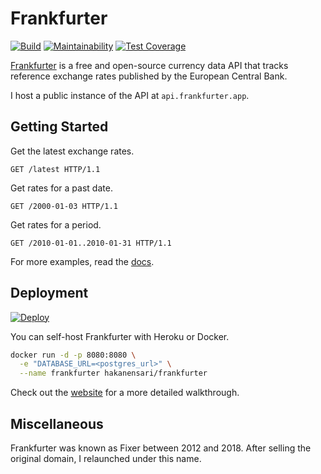 # Frankfurter

[![Build](https://github.com/hakanensari/frankfurter/workflows/ci/badge.svg)](https://github.com/hakanensari/frankfurter/actions)
[![Maintainability](https://api.codeclimate.com/v1/badges/81f8a458f29f171928f7/maintainability)](https://codeclimate.com/github/hakanensari/frankfurter/maintainability)
[![Test Coverage](https://api.codeclimate.com/v1/badges/81f8a458f29f171928f7/test_coverage)](https://codeclimate.com/github/hakanensari/frankfurter/test_coverage)

[Frankfurter](https://www.frankfurter.app) is a free and open-source currency data API that tracks reference exchange rates published by the European Central Bank.

I host a public instance of the API at `api.frankfurter.app`.

## Getting Started

Get the latest exchange rates.

```http
GET /latest HTTP/1.1
```

Get rates for a past date.

```http
GET /2000-01-03 HTTP/1.1
```

Get rates for a period.

```http
GET /2010-01-01..2010-01-31 HTTP/1.1
```

For more examples, read the [docs](https://www.frankfurter.app/docs).

## Deployment

[![Deploy](https://www.herokucdn.com/deploy/button.svg)](https://heroku.com/deploy?template=https://github.com/hakanensari/frankfurter)

You can self-host Frankfurter with Heroku or Docker.

```bash
docker run -d -p 8080:8080 \
  -e "DATABASE_URL=<postgres_url>" \
  --name frankfurter hakanensari/frankfurter
```

Check out the [website](https://www.frankfurter.app/docs#deployment) for a more detailed walkthrough.

## Miscellaneous

Frankfurter was known as Fixer between 2012 and 2018. After selling the original domain, I relaunched under this name.
